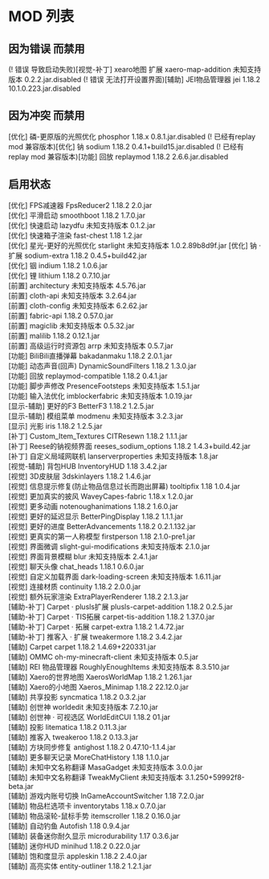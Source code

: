 # MOD 列表
## 因为错误 而禁用
(! 错误 导致启动失败)[视觉-补丁] xearo地图 扩展 xaero-map-addition 未知支持版本 0.2.2.jar.disabled
(! 错误 无法打开设置界面)[辅助] JEI物品管理器 jei 1.18.2 10.1.0.223.jar.disabled
## 因为冲突 而禁用
[优化] 磷-更原版的光照优化 phosphor 1.18.x 0.8.1.jar.disabled
(! 已经有replay mod 兼容版本)[优化] 钠 sodium 1.18.2 0.4.1+build15.jar.disabled
(! 已经有replay mod 兼容版本)[功能] 回放 replaymod 1.18.2 2.6.6.jar.disabled
## 启用状态
[优化] FPS减速器 FpsReducer2 1.18.2 2.0.jar  
[优化] 平滑启动 smoothboot 1.18.2 1.7.0.jar  
[优化] 快速启动 lazydfu 未知支持版本 0.1.2.jar  
[优化] 快速箱子渲染 fast-chest 1.18 1.2.jar  
[优化] 星光-更好的光照优化 starlight 未知支持版本 1.0.2.89b8d9f.jar
[优化] 钠 · 扩展 sodium-extra 1.18.2 0.4.5+build42.jar  
[优化] 铟 indium 1.18.2 1.0.6.jar  
[优化] 锂 lithium 1.18.2 0.7.10.jar  
[前置] architectury 未知支持版本 4.5.76.jar  
[前置] cloth-api 未知支持版本 3.2.64.jar  
[前置] cloth-config 未知支持版本 6.2.62.jar  
[前置] fabric-api 1.18.2 0.57.0.jar  
[前置] magiclib 未知支持版本 0.5.32.jar  
[前置] malilib 1.18.2 0.12.1.jar  
[前置] 高级运行时资源包 arrp 未知支持版本 0.5.7.jar  
[功能] BiliBili直播弹幕 bakadanmaku 1.18.2 2.0.1.jar  
[功能] 动态声音(回声) DynamicSoundFilters 1.18.2 1.3.0.jar  
[功能] 回放 replaymod-compatible 1.18.2 0.4.1.jar  
[功能] 脚步声修改 PresenceFootsteps 未知支持版本 1.5.1.jar  
[功能] 输入法优化 imblockerfabric 未知支持版本 1.0.19.jar  
[显示-辅助] 更好的F3 BetterF3 1.18.2 1.2.5.jar  
[显示-辅助] 模组菜单 modmenu 未知支持版本 3.2.3.jar  
[显示] 光影 iris 1.18.2 1.2.5.jar  
[补丁] Custom_Item_Textures CITResewn 1.18.2 1.1.1.jar  
[补丁] Reese的钠视频界面 reeses_sodium_options 1.18.2 1.4.3+build.42.jar  
[补丁] 自定义局域网联机 lanserverproperties 未知支持版本 1.8.jar  
[视觉-辅助] 背包HUB InventoryHUD 1.18 3.4.2.jar  
[视觉] 3D皮肤层 3dskinlayers 1.18.2 1.4.6.jar  
[视觉] 信息提示修复(防止物品信息过长而跑出屏幕) tooltipfix 1.18 1.0.4.jar  
[视觉] 更加真实的披风 WaveyCapes-fabric 1.18.x 1.2.0.jar  
[视觉] 更多动画 notenoughanimations 1.18.2 1.6.0.jar  
[视觉] 更好的延迟显示 BetterPingDisplay 1.18.2 1.1.1.jar  
[视觉] 更好的进度 BetterAdvancements 1.18.2 0.2.1.132.jar  
[视觉] 更真实的第一人称模型 firstperson 1.18 2.1.0-pre1.jar  
[视觉] 界面微调 slight-gui-modifications 未知支持版本 2.1.0.jar  
[视觉] 界面背景模糊 blur 未知支持版本 2.4.1.jar  
[视觉] 聊天头像 chat_heads 1.18.1 0.6.0.jar  
[视觉] 自定义加载界面 dark-loading-screen 未知支持版本 1.6.11.jar  
[视觉] 连接材质 continuity 1.18.2 2.0.0.jar  
[视觉] 额外玩家渲染 ExtraPlayerRenderer 1.18.2 2.1.3.jar  
[辅助-补丁] Carpet · plusls扩展 plusls-carpet-addition 1.18.2 0.2.5.jar  
[辅助-补丁] Carpet · TIS拓展 carpet-tis-addition 1.18.2 1.37.0.jar  
[辅助-补丁] Carpet · 拓展 carpet-extra 1.18.2 1.4.72.jar  
[辅助-补丁] 推客入 · 扩展 tweakermore 1.18.2 3.4.2.jar  
[辅助] Carpet carpet 1.18.2 1.4.69+220331.jar  
[辅助] OMMC oh-my-minecraft-client 未知支持版本 0.5.jar  
[辅助] REI 物品管理器 RoughlyEnoughItems 未知支持版本 8.3.510.jar  
[辅助] Xaero的世界地图 XaerosWorldMap 1.18.2 1.26.1.jar  
[辅助] Xaero的小地图 Xaeros_Minimap 1.18.2 22.12.0.jar  
[辅助] 共享投影 syncmatica 1.18.2 0.3.2.jar  
[辅助] 创世神 worldedit 未知支持版本 7.2.10.jar  
[辅助] 创世神 · 可视选区 WorldEditCUI 1.18.2 01.jar  
[辅助] 投影 litematica 1.18.2 0.11.3.jar  
[辅助] 推客入 tweakeroo 1.18.2 0.13.3.jar  
[辅助] 方块同步修复 antighost 1.18.2 0.47.10-1.1.4.jar  
[辅助] 更多聊天记录 MoreChatHistory 1.18 1.1.0.jar  
[辅助] 未知中文名称翻译 MasaGadget 未知支持版本 3.0.0.jar  
[辅助] 未知中文名称翻译 TweakMyClient 未知支持版本 3.1.250+59992f8-beta.jar  
[辅助] 游戏内账号切换 InGameAccountSwitcher 1.18 7.2.0.jar  
[辅助] 物品栏选项卡 inventorytabs 1.18.x 0.7.0.jar  
[辅助] 物品滚轮-鼠标手势 itemscroller 1.18.2 0.16.0.jar  
[辅助] 自动钓鱼 Autofish 1.18 0.9.4.jar  
[辅助] 装备迷你耐久显示 microdurability 1.17 0.3.6.jar  
[辅助] 迷你HUD minihud 1.18.2 0.22.0.jar  
[辅助] 饱和度显示 appleskin 1.18.2 2.4.0.jar  
[辅助] 高亮实体 entity-outliner 1.18.2 1.2.1.jar